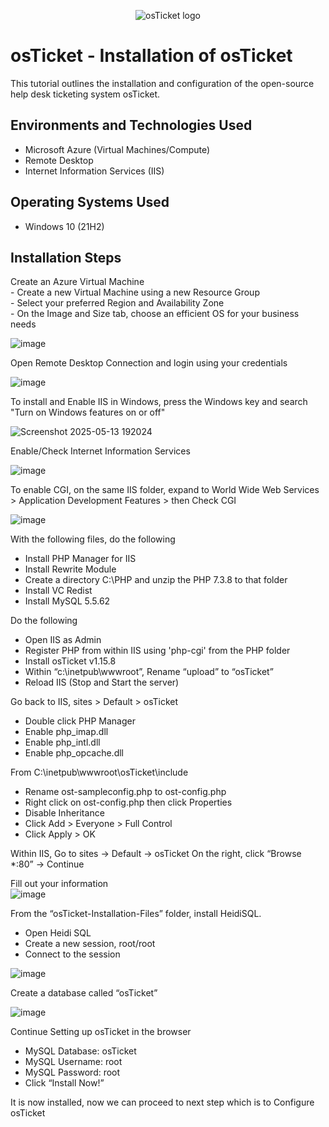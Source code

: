 <p align="center">
<img src="https://i.imgur.com/Clzj7Xs.png" alt="osTicket logo"/>
</p>

<h1>osTicket - Installation of osTicket</h1>
This tutorial outlines the installation and configuration of the open-source help desk ticketing system osTicket.<br />

<h2>Environments and Technologies Used</h2>


- Microsoft Azure (Virtual Machines/Compute)
- Remote Desktop
- Internet Information Services (IIS)

<h2>Operating Systems Used </h2>

- Windows 10</b> (21H2)

<h2>Installation Steps</h2>

</p>
<p>
Create an Azure Virtual Machine<br/> 
- Create a new Virtual Machine using a new Resource Group<br/> 
- Select your preferred Region and Availability Zone<br/>
- On the Image and Size tab, choose an efficient OS for your business needs
<br />

![image](https://github.com/user-attachments/assets/027be1e3-1949-4983-bd1b-703f225a7953)

</p>
<p>
Open Remote Desktop Connection and login using your credentials
<br />
  
![image](https://github.com/user-attachments/assets/9a8264b8-7946-4068-87e1-d61794700c8b)

To install and Enable IIS in Windows, press the Windows key and search "Turn on Windows features on or off"

![Screenshot 2025-05-13 192024](https://github.com/user-attachments/assets/e730d8f3-752f-40a0-b7b7-2f22d73200e6)

</p>
<p>
Enable/Check Internet Information Services<br />

![image](https://github.com/user-attachments/assets/7202ce8b-18d1-4cf6-b417-c3fb9a1bbe3e)  

To enable CGI, on the same IIS folder, expand to World Wide Web Services > Application Development Features > then Check CGI

![image](https://github.com/user-attachments/assets/f9060745-4dac-4573-a685-4bebc7e372ba)

With the following files, do the following<br />
- Install PHP Manager for IIS<br />
- Install Rewrite Module<br />
- Create a directory C:\PHP and unzip the PHP 7.3.8 to that folder<br />
- Install VC Redist<br />
- Install MySQL 5.5.62<br />

Do the following
- Open IIS as Admin
- Register PHP from within IIS using 'php-cgi' from the PHP folder
- Install osTicket v1.15.8
- Within “c:\inetpub\wwwroot”, Rename “upload” to “osTicket”
- Reload IIS (Stop and Start the server)

Go back to IIS, sites > Default > osTicket
- Double click PHP Manager
- Enable php_imap.dll
- Enable php_intl.dll
- Enable php_opcache.dll

From C:\inetpub\wwwroot\osTicket\include
- Rename ost-sampleconfig.php to ost-config.php
- Right click on ost-config.php then click Properties
- Disable Inheritance
- Click Add > Everyone > Full Control
- Click Apply > OK

Within IIS, Go to sites -> Default -> osTicket
On the right, click “Browse *:80” -> Continue <br/>

Fill out your information <br/>
![image](https://github.com/user-attachments/assets/3a556260-b14e-4e02-b33f-5aefd814e6a2)

From the “osTicket-Installation-Files” folder, install HeidiSQL.
- Open Heidi SQL
- Create a new session, root/root
- Connect to the session

![image](https://github.com/user-attachments/assets/b7bd0d04-eb73-4185-8651-f7d93dae011d)

Create a database called “osTicket”

![image](https://github.com/user-attachments/assets/8b210989-35e8-451f-af7d-a6386ed32fcb)


Continue Setting up osTicket in the browser
- MySQL Database: osTicket
- MySQL Username: root
- MySQL Password: root
- Click “Install Now!”

It is now installed, now we can proceed to next step which is to Configure osTicket




